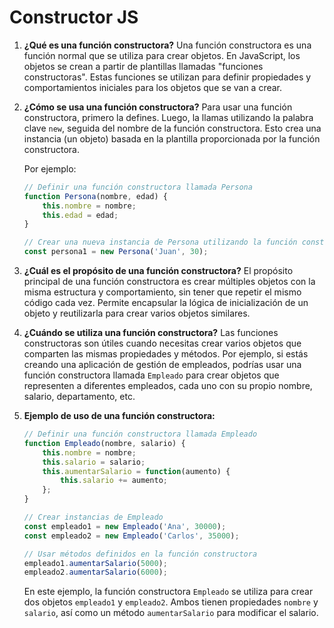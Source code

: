 # Constructor JS

<style>
    code {
        font-family: 'hack', monospace;
    }
</style>
1. **¿Qué es una función constructora?**
   Una función constructora es una función normal que se utiliza para crear objetos. En JavaScript, los objetos se crean a partir de plantillas llamadas "funciones constructoras". Estas funciones se utilizan para definir propiedades y comportamientos iniciales para los objetos que se van a crear.

2. **¿Cómo se usa una función constructora?**
   Para usar una función constructora, primero la defines. Luego, la llamas utilizando la palabra clave `new`, seguida del nombre de la función constructora. Esto crea una instancia (un objeto) basada en la plantilla proporcionada por la función constructora.

   Por ejemplo:
   ```javascript
   // Definir una función constructora llamada Persona
   function Persona(nombre, edad) {
       this.nombre = nombre;
       this.edad = edad;
   }

   // Crear una nueva instancia de Persona utilizando la función constructora
   const persona1 = new Persona('Juan', 30);
   ```

3. **¿Cuál es el propósito de una función constructora?**
   El propósito principal de una función constructora es crear múltiples objetos con la misma estructura y comportamiento, sin tener que repetir el mismo código cada vez. Permite encapsular la lógica de inicialización de un objeto y reutilizarla para crear varios objetos similares.

4. **¿Cuándo se utiliza una función constructora?**
   Las funciones constructoras son útiles cuando necesitas crear varios objetos que comparten las mismas propiedades y métodos. Por ejemplo, si estás creando una aplicación de gestión de empleados, podrías usar una función constructora llamada `Empleado` para crear objetos que representen a diferentes empleados, cada uno con su propio nombre, salario, departamento, etc.

5. **Ejemplo de uso de una función constructora:**
   ```javascript
   // Definir una función constructora llamada Empleado
   function Empleado(nombre, salario) {
       this.nombre = nombre;
       this.salario = salario;
       this.aumentarSalario = function(aumento) {
           this.salario += aumento;
       };
   }

   // Crear instancias de Empleado
   const empleado1 = new Empleado('Ana', 30000);
   const empleado2 = new Empleado('Carlos', 35000);

   // Usar métodos definidos en la función constructora
   empleado1.aumentarSalario(5000);
   empleado2.aumentarSalario(6000);
   ```

   En este ejemplo, la función constructora `Empleado` se utiliza para crear dos objetos `empleado1` y `empleado2`. Ambos tienen propiedades `nombre` y `salario`, así como un método `aumentarSalario` para modificar el salario.
